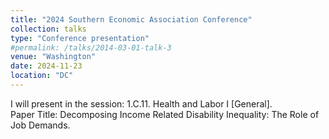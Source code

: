 ```yaml
---
title: "2024 Southern Economic Association Conference"
collection: talks
type: "Conference presentation"
#permalink: /talks/2014-03-01-talk-3
venue: "Washington"
date: 2024-11-23
location: "DC"
---
```


I will present in the session: 1.C.11. Health and Labor I [General]. <br>
Paper Title: Decomposing Income Related Disability Inequality: The Role of Job Demands.
